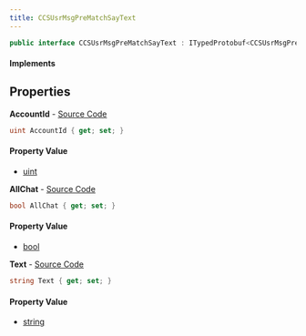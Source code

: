 ```yaml
---
title: CCSUsrMsgPreMatchSayText
---
```


```csharp
public interface CCSUsrMsgPreMatchSayText : ITypedProtobuf<CCSUsrMsgPreMatchSayText>, INativeHandle
```

#### Implements

## Properties

**AccountId** - [Source Code](https://github.com/swiftly-solution/swiftlys2/blob/main/managed/src/SwiftlyS2.Generated/Protobufs/Interfaces/CCSUsrMsgPreMatchSayText.cs#L13)

```csharp
uint AccountId { get; set; }
```

#### Property Value

- [uint](https://learn.microsoft.com/dotnet/api/system.uint32)

**AllChat** - [Source Code](https://github.com/swiftly-solution/swiftlys2/blob/main/managed/src/SwiftlyS2.Generated/Protobufs/Interfaces/CCSUsrMsgPreMatchSayText.cs#L19)

```csharp
bool AllChat { get; set; }
```

#### Property Value

- [bool](https://learn.microsoft.com/dotnet/api/system.boolean)

**Text** - [Source Code](https://github.com/swiftly-solution/swiftlys2/blob/main/managed/src/SwiftlyS2.Generated/Protobufs/Interfaces/CCSUsrMsgPreMatchSayText.cs#L16)

```csharp
string Text { get; set; }
```

#### Property Value

- [string](https://learn.microsoft.com/dotnet/api/system.string)

